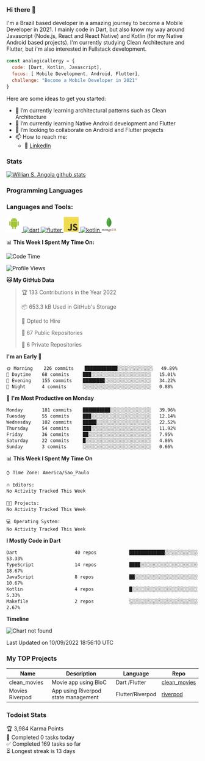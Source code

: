 ### Hi there 👋

I'm a Brazil based developer in a amazing journey to become a Mobile Developer in 2021. I mainly code in Dart, but also know my way around Javascript (Node.js, React and React Native) and Kotlin (for my Native Android based projects). I'm currently studying Clean Architecture and Flutter, but i'm also interested in Fullstack development.

```javascript
const analogicallergy = {
  code: [Dart, Kotlin, Javascript],
  focus: [ Mobile Development, Android, Flutter],
  challenge: "Become a Mobile Developer in 2021"
}
```

Here are some ideas to get you started:

- 🔭  I’m currently learning architectural patterns such as Clean Architecture
- 🌱  I’m currently learning Native Android development and Flutter
- 👯  I’m looking to collaborate on Android and Flutter projects
- 📫  How to reach me:
  -  :office: [LinkedIn](https://www.linkedin.com/in/wsabsi/)

### Stats

[![Willian S. Angola github stats](https://github-readme-stats.vercel.app/api?username=w0ken0ne&count_private=true&show_icons=true&theme=radical&hide_rank=false)](https://github.com/anuraghazra/github-readme-stats)

### Programming Languages

<h3 align="left">Languages and Tools:</h3>
<p align="left"> <a href="https://developer.android.com" target="_blank"> <img src="https://raw.githubusercontent.com/devicons/devicon/master/icons/android/android-original-wordmark.svg" alt="android" width="40" height="40"/> </a> <a href="https://dart.dev" target="_blank"> <img src="https://www.vectorlogo.zone/logos/dartlang/dartlang-icon.svg" alt="dart" width="40" height="40"/> </a> <a href="https://flutter.dev" target="_blank"> <img src="https://www.vectorlogo.zone/logos/flutterio/flutterio-icon.svg" alt="flutter" width="40" height="40"/> </a> <a href="https://developer.mozilla.org/en-US/docs/Web/JavaScript" target="_blank"> <img src="https://raw.githubusercontent.com/devicons/devicon/master/icons/javascript/javascript-original.svg" alt="javascript" width="40" height="40"/> </a> <a href="https://kotlinlang.org" target="_blank"> <img src="https://www.vectorlogo.zone/logos/kotlinlang/kotlinlang-icon.svg" alt="kotlin" width="40" height="40"/> </a> <a href="https://www.mongodb.com/" target="_blank"> <img src="https://raw.githubusercontent.com/devicons/devicon/master/icons/mongodb/mongodb-original-wordmark.svg" alt="mongodb" width="40" height="40"/> </a> </p>


📊 **This Week I Spent My Time On:**

<!--START_SECTION:waka-->
![Code Time](http://img.shields.io/badge/Code%20Time-1%2C065%20hrs%208%20mins-blue)

![Profile Views](http://img.shields.io/badge/Profile%20Views-1-blue)

**🐱 My GitHub Data** 

> 🏆 133 Contributions in the Year 2022
 > 
> 📦 653.3 kB Used in GitHub's Storage 
 > 
> 💼 Opted to Hire
 > 
> 📜 67 Public Repositories 
 > 
> 🔑 6 Private Repositories  
 > 
**I'm an Early 🐤** 

```text
🌞 Morning    226 commits    ████████████░░░░░░░░░░░░░   49.89% 
🌆 Daytime    68 commits     ███░░░░░░░░░░░░░░░░░░░░░░   15.01% 
🌃 Evening    155 commits    ████████░░░░░░░░░░░░░░░░░   34.22% 
🌙 Night      4 commits      ░░░░░░░░░░░░░░░░░░░░░░░░░   0.88%

```
📅 **I'm Most Productive on Monday** 

```text
Monday       181 commits    ██████████░░░░░░░░░░░░░░░   39.96% 
Tuesday      55 commits     ███░░░░░░░░░░░░░░░░░░░░░░   12.14% 
Wednesday    102 commits    █████░░░░░░░░░░░░░░░░░░░░   22.52% 
Thursday     54 commits     ███░░░░░░░░░░░░░░░░░░░░░░   11.92% 
Friday       36 commits     ██░░░░░░░░░░░░░░░░░░░░░░░   7.95% 
Saturday     22 commits     █░░░░░░░░░░░░░░░░░░░░░░░░   4.86% 
Sunday       3 commits      ░░░░░░░░░░░░░░░░░░░░░░░░░   0.66%

```


📊 **This Week I Spent My Time On** 

```text
⌚︎ Time Zone: America/Sao_Paulo

🔥 Editors: 
No Activity Tracked This Week

🐱‍💻 Projects: 
No Activity Tracked This Week

💻 Operating System: 
No Activity Tracked This Week

```

**I Mostly Code in Dart** 

```text
Dart                     40 repos            █████████████░░░░░░░░░░░░   53.33% 
TypeScript               14 repos            ████░░░░░░░░░░░░░░░░░░░░░   18.67% 
JavaScript               8 repos             ██░░░░░░░░░░░░░░░░░░░░░░░   10.67% 
Kotlin                   4 repos             █░░░░░░░░░░░░░░░░░░░░░░░░   5.33% 
Makefile                 2 repos             ░░░░░░░░░░░░░░░░░░░░░░░░░   2.67%

```


**Timeline**

![Chart not found](https://raw.githubusercontent.com/w0ken0ne/w0ken0ne/main/charts/bar_graph.png) 


 Last Updated on 10/09/2022 18:56:10 UTC
<!--END_SECTION:waka-->

### My TOP Projects

| Name            | Description                         | Language         | Repo                                                           |
| --------------- | ----------------------------------- | ---------------- | -------------------------------------------------------------- |
| clean_movies    | Movie app using BloC                | Dart /Flutter    | [clean_movies](https://github.com/w0ken0ne/clean_movies)    |
| Movies Riverpod | App using Riverpod state management | Flutter/Riverpod | [riverpod](https://github.com/w0ken0ne/movies_riverpod) |

### Todoist Stats

<!-- TODO-IST:START -->
🏆  3,984 Karma Points           
🌸  Completed 0 tasks today           
✅  Completed 169 tasks so far           
⏳  Longest streak is 13 days
<!-- TODO-IST:END -->
